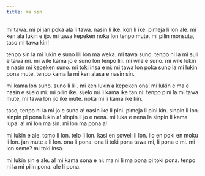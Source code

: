 ```yaml
---
title: ma sin
---
```

mi tawa. mi pi jan poka ala li tawa. nasin li ike. kon li ike. pimeja li lon ale. mi ken ala lukin e ijo. mi tawa kepeken noka lon tenpo mute. mi pilin monsuta,
taso mi tawa kin! 

tenpo sin la mi lukin e suno lili lon ma weka. mi tawa suno. tenpo ni la mi suli e tawa mi. mi wile kama jo e suno lon tenpo lili. mi wile e suno. mi wile lukin e nasin mi kepeken suno. mi toki insa e ni: mi tawa lon poka suno la mi lukin pona mute. tenpo kama la mi ken alasa e nasin sin.

mi kama lon suno. suno li lili. mi ken lukin a kepeken ona! mi lukin e ma e nasin e sijelo mi. mi pilin ike. sijelo mi li kama ike tan ni: tenpo pini la mi tawa mute, mi tawa lon ijo ike mute. noka mi li kama ike kin.

taso, tenpo ni la mi jo e suno a! nasin ike li pini. pimeja li pini kin. sinpin li lon. sinpin pi pona lukin a! sinpin li jo e nena. mi luka e nena la sinpin li kama
lupa. a! mi lon ma sin. mi lon ma pona a!

mi lukin e ale. tomo li lon. telo li lon. kasi en soweli li lon. ilo en poki en moku li lon. jan mute a li lon. ona li pona. ona li toki pona tawa mi, li pona e mi. mi
lon seme? mi toki insa.

mi lukin sin e ale. a! mi kama sona e ni: ma ni li ma pona pi toki pona. tenpo ni la mi pilin pona. ale li pona.